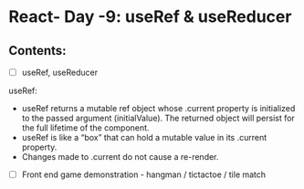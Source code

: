 # React- Day -9: useRef & useReducer

## Contents:

-[ ] useRef, useReducer

useRef:

- useRef returns a mutable ref object whose .current property is initialized to the passed argument (initialValue). The returned object will persist for the full lifetime of the component.
- useRef is like a “box” that can hold a mutable value in its .current property.
- Changes made to .current do not cause a re-render.

-[ ] Front end game demonstration - hangman / tictactoe / tile match
